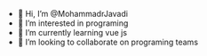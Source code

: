 - 👋 Hi, I’m @MohammadrJavadi
- 👀 I’m interested in programing
- 🌱 I’m currently learning vue js
- 💞️ I’m looking to collaborate on programing teams


<!---
MohammadrJavadi/MohammadrJavadi is a ✨ special ✨ repository because its `README.md` (this file) appears on your GitHub profile.
You can click the Preview link to take a look at your changes.
--->
